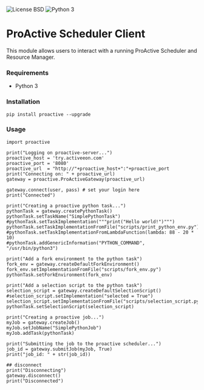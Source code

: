![License BSD](https://img.shields.io/badge/License-BSD-blue.svg "License BSD")
![Python 3](https://img.shields.io/badge/Python-3-brightgreen.svg "Python 3")

# ProActive Scheduler Client

This module allows users to interact with a running ProActive Scheduler and Resource Manager.

### Requirements
* Python 3

### Installation
`pip install proactive --upgrade`

### Usage

```
import proactive

print("Logging on proactive-server...")
proactive_host = 'try.activeeon.com'
proactive_port = '8080'
proactive_url  = "http://"+proactive_host+":"+proactive_port
print("Connecting on: " + proactive_url)
gateway = proactive.ProActiveGateway(proactive_url)

gateway.connect(user, pass) # set your login here
print("Connected")

print("Creating a proactive python task...")
pythonTask = gateway.createPythonTask()
pythonTask.setTaskName("SimplePythonTask")
#pythonTask.setTaskImplementation("""print("Hello world!")""")
pythonTask.setTaskImplementationFromFile("scripts/print_python_env.py")
#pythonTask.setTaskImplementationFromLambdaFunction(lambda: 88 - 20 * 10)
#pythonTask.addGenericInformation("PYTHON_COMMAND", "/usr/bin/python3")

print("Add a fork environment to the python task")
fork_env = gateway.createDefaultForkEnvironment()
fork_env.setImplementationFromFile("scripts/fork_env.py")
pythonTask.setForkEnvironment(fork_env)

print("Add a selection script to the python task")
selection_script = gateway.createDefaultSelectionScript()
#selection_script.setImplementation("selected = True")
selection_script.setImplementationFromFile("scripts/selection_script.py")
pythonTask.setSelectionScript(selection_script)

print("Creating a proactive job...")
myJob = gateway.createJob()
myJob.setJobName("SimplePythonJob")
myJob.addTask(pythonTask)

print("Submitting the job to the proactive scheduler...")
job_id = gateway.submitJob(myJob, True)
print("job_id: " + str(job_id))

## disconnect
print("Disconnecting")
gateway.disconnect()
print("Disconnected")
```
